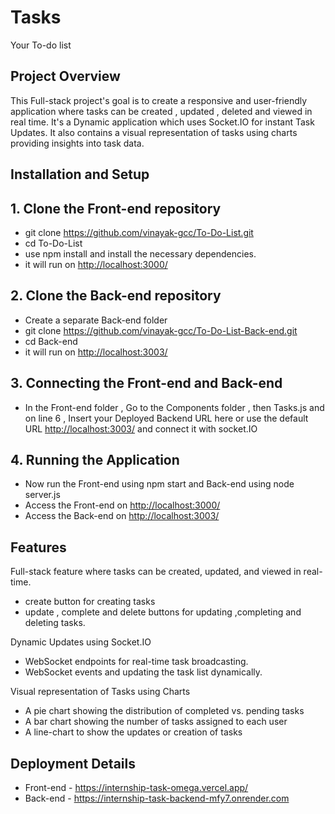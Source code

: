 # Tasks

Your To-do list

## Project Overview

This Full-stack project's goal is to create a responsive and user-friendly application where tasks can be created , updated , deleted and viewed in real time. It's a Dynamic application which uses Socket.IO for instant Task Updates. It also contains a visual representation of tasks using charts providing insights into task data.

## Installation and Setup

## 1. Clone the Front-end repository

- git clone <https://github.com/vinayak-gcc/To-Do-List.git>
- cd To-Do-List
- use npm install and install the necessary dependencies.
- it will run on <http://localhost:3000/>

## 2. Clone the Back-end repository

- Create a separate Back-end folder
- git clone <https://github.com/vinayak-gcc/To-Do-List-Back-end.git>
- cd Back-end
- it will run on <http://localhost:3003/>

## 3. Connecting the Front-end and Back-end

- In the Front-end folder , Go to the Components folder , then Tasks.js and on line 6 , Insert your Deployed Backend URL here or use the default URL <http://localhost:3003/> and connect it with socket.IO

## 4. Running the Application

- Now run the Front-end using npm start and Back-end using node server.js
- Access the Front-end on <http://localhost:3000/>
- Access the Back-end on <http://localhost:3003/>

## Features

Full-stack feature where tasks can be created, updated, and viewed in real-time.

- create button for creating tasks
- update , complete and delete buttons for updating ,completing and deleting tasks.

Dynamic Updates using Socket.IO

- WebSocket endpoints for real-time task broadcasting.
- WebSocket events and updating the task list dynamically.

Visual representation of Tasks using Charts

- A pie chart showing the distribution of completed vs. pending tasks
- A bar chart showing the number of tasks assigned to each user  
- A line-chart to show the updates or creation of tasks  

## Deployment Details

- Front-end - <https://internship-task-omega.vercel.app/>  
- Back-end - <https://internship-task-backend-mfy7.onrender.com>
